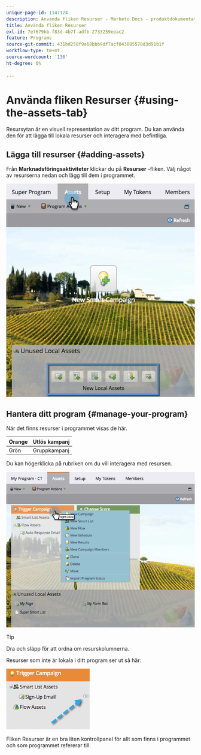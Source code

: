 ```yaml
---
unique-page-id: 1147124
description: Använda fliken Resurser - Marketo Docs - produktdokumentation
title: Använda fliken Resurser
exl-id: 7e7679bb-f83d-4b7f-adfb-2733259eeac2
feature: Programs
source-git-commit: 431bd258f9a68bbb9df7acf043085578d3d91b1f
workflow-type: tm+mt
source-wordcount: '136'
ht-degree: 0%

---
```


# Använda fliken Resurser {#using-the-assets-tab}

Resursytan är en visuell representation av ditt program. Du kan använda den för att lägga till lokala resurser och interagera med befintliga.

## Lägga till resurser {#adding-assets}

Från **Marknadsföringsaktiviteter** klickar du på **Resurser** -fliken. Välj något av resurserna nedan och lägg till dem i programmet.

![](assets/programassets.png)

## Hantera ditt program  {#manage-your-program}

När det finns resurser i programmet visas de här.

| Orange | Utlös kampanj |
|---|---|
| Grön | Gruppkampanj |

Du kan högerklicka på rubriken om du vill interagera med resursen.

![](assets/assetsprefilled.png)

>[!TIP]
>
>Dra och släpp för att ordna om resurskolumnerna.

Resurser som inte är lokala i ditt program ser ut så här:

![](assets/image2014-9-18-16-3a30-3a33.png)

Fliken Resurser är en bra liten kontrollpanel för allt som finns i programmet och som programmet refererar till.
